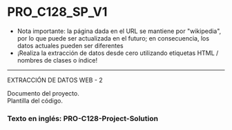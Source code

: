 # PRO_C128_SP_V1

* Nota importante: la página dada en el URL se mantiene por "wikipedia", por lo que puede ser actualizada en el futuro; en consecuencia, los datos actuales pueden ser diferentes
* ¡Realiza la extracción de datos desde cero utilizando etiquetas HTML / nombres de clases o índice!
  
- - - - - - - - - - - - 
  
EXTRACCIÓN DE DATOS WEB - 2  
  
Documento del proyecto.  
Plantilla del código.  
  
### Texto en inglés: PRO-C128-Project-Solution

